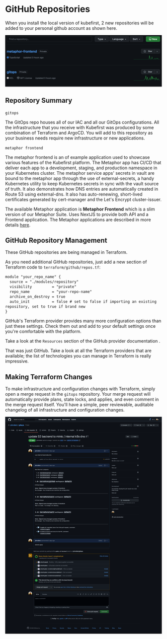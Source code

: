 # GitHub Repositories

When you install the local version of kubefirst, 2 new repositories will be added to your personal github account as shown here.

![GitHub repositories](../../../img/kubefirst/local/repos-list.png)

## Repository Summary

`gitops`

The GitOps repo houses all of our IAC and all our GitOps configurations. All the infrastructure that you receive with Kubefirst was produced by some combination of Terraform and ArgoCD. You will add to this repository as your business needs require new infrastructure or new applications.

`metaphor frontend`

The metaphor frontend is an of example application used to showcase various features of the Kubefirst platform. The Metaphor app has CI/CD
that deliver each app to a development, staging, and production namespace in your Kubernetes cluster. The metaphor service apps' secrets in
vault are bound to the metaphor app through the use of external-secrets, a handy Kubernetes utility to keep Kubernetes
secrets in sync with the vault source of truth. It also demonstrates how DNS entries are automatically
created in Route 53 using external-dns. It also has auto-renewing, short-lived certificates generated by cert-manager and the Let's Encrypt cluster-issuer.


The available Metaphor application is **Metaphor Frontend** which is a slim version of our Metaphor Suite. Uses NextJS to provide both API and a Frontend application. 
The Metaphor applications are described in more details [here](../../../explore/metaphor.md).

## GitHub Repository Management

These GitHub repositories are being managed in Terraform.

As you need additional GitHub repositories, just add a new section of Terraform code to `terraform/github/repos.tf`:
```
module "your_repo_name" {
  source = "./modules/repository"
  visibility         = "private"
  repo_name          = "your-repo-name"
  archive_on_destroy = true
  auto_init          = false # set to false if importing an existing repository, set to true if brand new
}
```

GitHub's Terraform provider provides many more configuration options than just these settings. Check them out and add to your 
default settings once you're comfortable with the platform.

Take a look at the `Resources` section of the GitHub provider documentation 
[](https://registry.terraform.io/providers/integrations/github/latest/docs).

That was just GitHub. Take a look at all the Terraform providers that are available; the list of technologies you can 
manage in Terraform is really impressive. [](https://www.terraform.io/docs/providers/index.html)

## Making Terraform Changes

To make infrastructure and configuration changes with Terraform, simply open a merge request in the `gitops` repository.
Your merge request will automatically provide plans, state locks, and applies, and even comment in the merge request 
itself. You'll have a simple, peer reviewable, auditable changelog of all infrastructure and configuration changes.

![](../../../img/kubefirst/local/atlantis.png)
